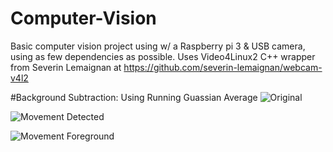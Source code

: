 # Computer-Vision
Basic computer vision project using w/ a Raspberry pi 3 & USB camera, using as few dependencies as possible.
Uses Video4Linux2 C++ wrapper from Severin Lemaignan at
https://github.com/severin-lemaignan/webcam-v4l2


#Background Subtraction:
Using Running Guassian Average
![Original](https://s17.postimg.io/tjonocde7/final_original.jpg)

![Movement Detected](https://s17.postimg.io/n4pmro6of/final_image.jpg)

![Movement Foreground](https://s17.postimg.io/5q5eje9jj/final_foreground.jpg)
